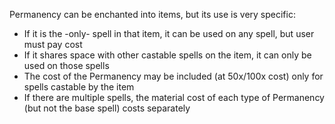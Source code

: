 Permanency can be enchanted into items, but its use is very specific:
- If it is the -only- spell in that item, it can be used on any spell, but user must pay cost
- If it shares space with other castable spells on the item, it can only be used on those spells
- The cost of the Permanency may be included (at 50x/100x cost) only for spells castable by the item
- If there are multiple spells, the material cost of each type of Permanency (but not the base spell) costs separately
